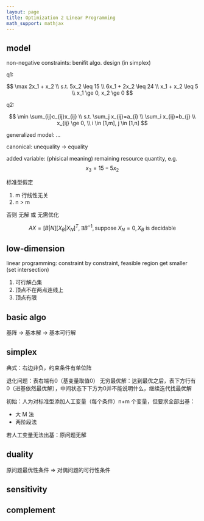 ```yaml
---
layout: page
title: Optimization 2 Linear Programming
math_support: mathjax
---
```



## model

non-negative constraints: benifit algo. design (in simplex)

q1:

$$
\max 2x_1 + x_2 \\
s.t. 5x_2 \leq 15 \\
6x_1 + 2x_2 \leq 24 \\
x_1 + x_2 \leq 5 \\
x_1 \ge 0, x_2 \ge 0
$$

q2:

$$
\min \sum_{ij}c_{ij}x_{ij} \\
s.t. \sum_j x_{ij}=a_{i} \\
\sum_i x_{ij}=b_{j} \\
x_{ij} \ge 0, \\
i \in [1,m], j \in [1,n]
$$

generalized model: ...

canonical: unequality -> equality

added variable: (phisical meaning) remaining resource quantity, e.g. $$x_3 = 15 - 5x_2$$

标准型假定

1. m 行线性无关
2. n > m

否则 无解 或 无需优化

$$
AX = [B \vert N][X_B \vert X_N]^T, \exists B^{-1}, \text{suppose }X_N= 0, X_B \text{ is decidable}
$$

## low-dimension

linear programming: constraint by constraint, feasible region get smaller (set intersection)

1. 可行解凸集
2. 顶点不在两点连线上
3. 顶点有限

## basic algo

基阵 -> 基本解 -> 基本可行解

## simplex

典式：右边非负，约束条件有单位阵

退化问题：表右端有0（基变量取值0）
无穷最优解：达到最优之后，表下方行有0（进基依然最优解），中间状态下下方为0并不能说明什么，继续迭代找最优解

初始：人为对标准型添加人工变量（每个条件）n+m 个变量，但要求全部出基：

- 大 M 法
- 两阶段法

若人工变量无法出基：原问题无解

## duality

原问题最优性条件 => 对偶问题的可行性条件

## sensitivity

## complement


